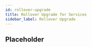 ```yaml
---
id: rollover-upgrade
title: Rollover Upgrade for Services
sidebar_label: Rollover Upgrade
---
```


## Placeholder

